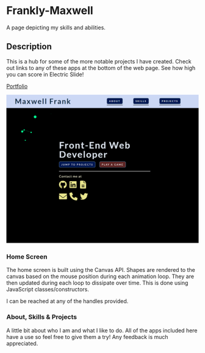 # Frankly-Maxwell
A page depicting my skills and abilities.

## Description

This is a hub for some of the more notable projects I have created. Check out links to any of these apps at the bottom of the web page. See how high you can score in Electric Slide!

[Portfolio](https://maxfrank13.github.io/Frankly-Maxwell/)

![Picture of Portfolio homescreen](https://github.com/MaxFrank13/Frankly-Maxwell/blob/main/assets/media/images/app-photo.PNG)

### Home Screen

The home screen is built using the Canvas API. Shapes are rendered to the canvas based on the mouse position during each animation loop. They are then updated during each loop to dissipate over time. This is done using JavaScript classes/constructors.

I can be reached at any of the handles provided. 

### About, Skills & Projects

A little bit about who I am and what I like to do. All of the apps included here have a use so feel free to give them a try! Any feedback is much appreciated.


